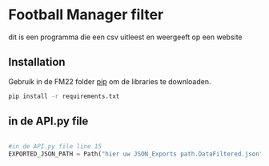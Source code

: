 # Football Manager filter

dit is een programma die een csv uitleest en weergeeft op een website

## Installation

Gebruik in de FM22 folder [pip](https://pip.pypa.io/en/stable/) om de libraries te downloaden.

```bash
pip install -r requirements.txt

```

## in de API.py file 

```python

#in de API.py file line 15 
EXPORTED_JSON_PATH = Path("hier uw JSON_Exports path.DataFiltered.json")


```
